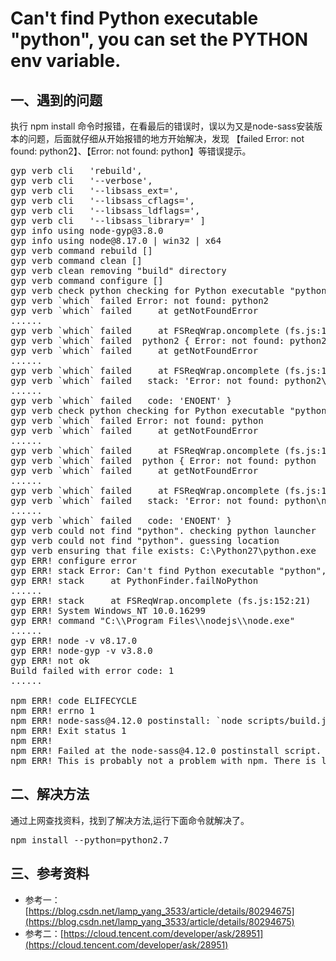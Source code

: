 # Can't find Python executable "python", you can set the PYTHON env variable.

## 一、遇到的问题
执行 npm install 命令时报错，在看最后的错误时，误以为又是node-sass安装版本的问题，后面就仔细从开始报错的地方开始解决，发现 【failed Error: not found: python2】、【Error: not found: python】等错误提示。
<pre>
gyp verb cli   'rebuild',
gyp verb cli   '--verbose',
gyp verb cli   '--libsass_ext=',
gyp verb cli   '--libsass_cflags=',
gyp verb cli   '--libsass_ldflags=',
gyp verb cli   '--libsass_library=' ]
gyp info using node-gyp@3.8.0
gyp info using node@8.17.0 | win32 | x64
gyp verb command rebuild []
gyp verb command clean []
gyp verb clean removing "build" directory
gyp verb command configure []
gyp verb check python checking for Python executable "python2" in the PATH
gyp verb `which` failed Error: not found: python2
gyp verb `which` failed     at getNotFoundError 
......
gyp verb `which` failed     at FSReqWrap.oncomplete (fs.js:152:21)
gyp verb `which` failed  python2 { Error: not found: python2
gyp verb `which` failed     at getNotFoundError 
......
gyp verb `which` failed     at FSReqWrap.oncomplete (fs.js:152:21)
gyp verb `which` failed   stack: 'Error: not found: python2\n    at getNotFoundError 
......
gyp verb `which` failed   code: 'ENOENT' }
gyp verb check python checking for Python executable "python" in the PATH
gyp verb `which` failed Error: not found: python
gyp verb `which` failed     at getNotFoundError 
......
gyp verb `which` failed     at FSReqWrap.oncomplete (fs.js:152:21)
gyp verb `which` failed  python { Error: not found: python
gyp verb `which` failed     at getNotFoundError 
......
gyp verb `which` failed     at FSReqWrap.oncomplete (fs.js:152:21)
gyp verb `which` failed   stack: 'Error: not found: python\n    at getNotFoundError 
......
gyp verb `which` failed   code: 'ENOENT' }
gyp verb could not find "python". checking python launcher
gyp verb could not find "python". guessing location
gyp verb ensuring that file exists: C:\Python27\python.exe
gyp ERR! configure error
gyp ERR! stack Error: Can't find Python executable "python", you can set the PYTHON env variable.
gyp ERR! stack     at PythonFinder.failNoPython 
......
gyp ERR! stack     at FSReqWrap.oncomplete (fs.js:152:21)
gyp ERR! System Windows_NT 10.0.16299
gyp ERR! command "C:\\Program Files\\nodejs\\node.exe" 
......
gyp ERR! node -v v8.17.0
gyp ERR! node-gyp -v v3.8.0
gyp ERR! not ok
Build failed with error code: 1
......

npm ERR! code ELIFECYCLE
npm ERR! errno 1
npm ERR! node-sass@4.12.0 postinstall: `node scripts/build.js`
npm ERR! Exit status 1
npm ERR!
npm ERR! Failed at the node-sass@4.12.0 postinstall script.
npm ERR! This is probably not a problem with npm. There is likely additional logging output above.
</pre>

## 二、解决方法
通过上网查找资料，找到了解决方法,运行下面命令就解决了。
<pre>
npm install --python=python2.7
</pre>

## 三、参考资料
* 参考一：[https://blog.csdn.net/lamp_yang_3533/article/details/80294675](https://blog.csdn.net/lamp_yang_3533/article/details/80294675)
* 参考二：[https://cloud.tencent.com/developer/ask/28951](https://cloud.tencent.com/developer/ask/28951)